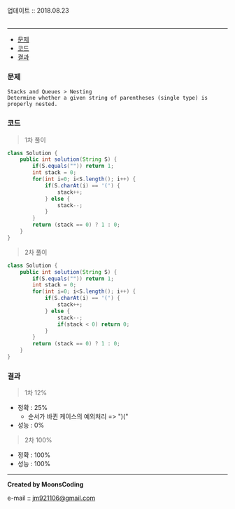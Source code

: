 <div class="pull-right">  업데이트 :: 2018.08.23 </div><br>

---

<!-- @import "[TOC]" {cmd="toc" depthFrom=1 depthTo=6 orderedList=false} -->
<!-- code_chunk_output -->

* [문제](#문제)
* [코드](#코드)
* [결과](#결과)

<!-- /code_chunk_output -->

### 문제

```
Stacks and Queues > Nesting
Determine whether a given string of parentheses (single type) is properly nested.
```


### 코드

> 1차 풀이

```java
class Solution {
    public int solution(String S) {
        if(S.equals("")) return 1;
        int stack = 0;
        for(int i=0; i<S.length(); i++) {
            if(S.charAt(i) == '(') {
                stack++;
            } else {
                stack--;
            }
        }
        return (stack == 0) ? 1 : 0;
    }
}
```

> 2차 풀이

```java
class Solution {
    public int solution(String S) {
        if(S.equals("")) return 1;
        int stack = 0;
        for(int i=0; i<S.length(); i++) {
            if(S.charAt(i) == '(') {
                stack++;
            } else {
                stack--;
                if(stack < 0) return 0;
            }
        }
        return (stack == 0) ? 1 : 0;
    }
}
```

### 결과

> 1차 12%

- 정확 : 25%
  - 순서가 바뀐 케이스의 예외처리 => ")("
- 성능 : 0%

> 2차 100%

- 정확 : 100%
- 성능 : 100%

---

**Created by MoonsCoding**

e-mail :: jm921106@gmail.com
